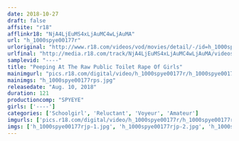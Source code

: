 ```yaml
---
date: 2018-10-27
draft: false
affsite: "r18"
afflinkr18: "NjA4LjEuMS4xLjAuMC4wLjAuMA"
url: "h_1000spye00177r"
urloriginal: "http://www.r18.com/videos/vod/movies/detail/-/id=h_1000spye00177r"
urlfinal: "http://media.r18.com/track/NjA4LjEuMS4xLjAuMC4wLjAuMA/videos/vod/movies/detail/-/id=h_1000spye00177r"
samplevid: "----"
title: "Peeping At The Raw Public Toilet Rape Of Girls"
mainimgurl: "pics.r18.com/digital/video/h_1000spye00177r/h_1000spye00177rps.jpg"
mainimgs: "h_1000spye00177rps.jpg"
releasedate: "Aug. 10, 2018"
duration: 121
productioncomp: "SPYEYE"
girls: ['----']
categories: ['Schoolgirl', 'Reluctant', 'Voyeur', 'Amateur']
imgurls: ['pics.r18.com/digital/video/h_1000spye00177r/h_1000spye00177rjp-1.jpg', 'pics.r18.com/digital/video/h_1000spye00177r/h_1000spye00177rjp-2.jpg', 'pics.r18.com/digital/video/h_1000spye00177r/h_1000spye00177rjp-3.jpg', 'pics.r18.com/digital/video/h_1000spye00177r/h_1000spye00177rjp-4.jpg', 'pics.r18.com/digital/video/h_1000spye00177r/h_1000spye00177rjp-5.jpg', 'pics.r18.com/digital/video/h_1000spye00177r/h_1000spye00177rjp-6.jpg', 'pics.r18.com/digital/video/h_1000spye00177r/h_1000spye00177rjp-7.jpg', 'pics.r18.com/digital/video/h_1000spye00177r/h_1000spye00177rjp-8.jpg', 'pics.r18.com/digital/video/h_1000spye00177r/h_1000spye00177rjp-9.jpg', 'pics.r18.com/digital/video/h_1000spye00177r/h_1000spye00177rjp-10.jpg', 'pics.r18.com/digital/video/h_1000spye00177r/h_1000spye00177rjp-11.jpg', 'pics.r18.com/digital/video/h_1000spye00177r/h_1000spye00177rjp-12.jpg', 'pics.r18.com/digital/video/h_1000spye00177r/h_1000spye00177rjp-13.jpg', 'pics.r18.com/digital/video/h_1000spye00177r/h_1000spye00177rjp-14.jpg', 'pics.r18.com/digital/video/h_1000spye00177r/h_1000spye00177rjp-15.jpg', 'pics.r18.com/digital/video/h_1000spye00177r/h_1000spye00177rjp-16.jpg', 'pics.r18.com/digital/video/h_1000spye00177r/h_1000spye00177rjp-17.jpg', 'pics.r18.com/digital/video/h_1000spye00177r/h_1000spye00177rjp-18.jpg', 'pics.r18.com/digital/video/h_1000spye00177r/h_1000spye00177rjp-19.jpg', 'pics.r18.com/digital/video/h_1000spye00177r/h_1000spye00177rjp-20.jpg']
imgs: ['h_1000spye00177rjp-1.jpg', 'h_1000spye00177rjp-2.jpg', 'h_1000spye00177rjp-3.jpg', 'h_1000spye00177rjp-4.jpg', 'h_1000spye00177rjp-5.jpg', 'h_1000spye00177rjp-6.jpg', 'h_1000spye00177rjp-7.jpg', 'h_1000spye00177rjp-8.jpg', 'h_1000spye00177rjp-9.jpg', 'h_1000spye00177rjp-10.jpg', 'h_1000spye00177rjp-11.jpg', 'h_1000spye00177rjp-12.jpg', 'h_1000spye00177rjp-13.jpg', 'h_1000spye00177rjp-14.jpg', 'h_1000spye00177rjp-15.jpg', 'h_1000spye00177rjp-16.jpg', 'h_1000spye00177rjp-17.jpg', 'h_1000spye00177rjp-18.jpg', 'h_1000spye00177rjp-19.jpg', 'h_1000spye00177rjp-20.jpg']
---
```

